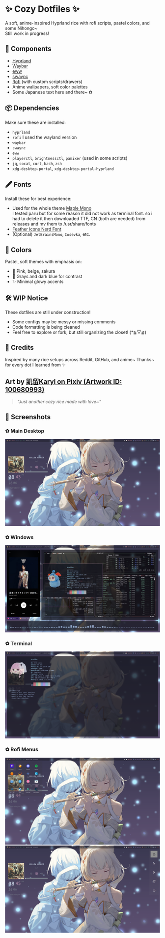 # ✨ Cozy Dotfiles ✨

A soft, anime-inspired Hyprland rice with rofi scripts, pastel colors, and some Nihongo~  
Still work in progress!

## 🧩 Components

- [Hyprland](https://github.com/hyprwm/Hyprland)
- [Waybar](https://github.com/Alexays/Waybar)
- [eww](https://github.com/elkowar/eww)
- [swaync](https://github.com/ErikReider/SwayNotificationCenter)
- [Rofi](https://github.com/davatorium/rofi) (with custom scripts/drawers)
- Anime wallpapers, soft color palettes
- Some Japanese text here and there~ ✿

## 📦 Dependencies

Make sure these are installed:

- `hyprland`
- `rofi` I used the wayland version
- `waybar`
- `swaync`
- `eww`
- `playerctl`, `brightnessctl`, `pamixer` (used in some scripts)
- `jq`, `socat`, `curl`, `bash`, `zsh` 
- `xdg-desktop-portal`, `xdg-desktop-portal-hyprland`

## 🖋 Fonts

Install these for best experience:

- Used for the whole theme [Maple Mono](https://github.com/subframe7536/Maple-font)  
I tested paru but for some reason it did not work as terminal font.
so i had to delete it then downloaded TTF, CN (both are needed) from releases and mv them to /usr/share/fonts 
- [Feather Icons Nerd Font](https://www.nerdfonts.com/)  
- (Optional) `JetBrainsMono`, `Iosevka`, etc.

## 🎨 Colors

Pastel, soft themes with emphasis on:

- 🩷 Pink, beige, sakura
- 🩶 Grays and dark blue for contrast
- ✨ Minimal glowy accents

## 🛠 WIP Notice

These dotfiles are still under construction!
- Some configs may be messy or missing comments
- Code formatting is being cleaned
- Feel free to explore or fork, but still organizing the closet! (*≧▽≦)

## 💖 Credits

Inspired by many rice setups across Reddit, GitHub, and anime~
Thanks~ for every dot I learned from ✨

**Art by [凯留Karyl on Pixiv (Artwork ID: 100680993)](https://www.pixiv.net/en/artworks/100680993)**
---

> *"Just another cozy rice made with love~"*  

## 📸 Screenshots

### ✿ Main Desktop
![desktop](Pictures/Screenshots/desktop.png)

### ✿ Windows
![windows](Pictures/Screenshots/windows.png)

### ✿ Terminal
![terminal](Pictures/Screenshots/terminal.png)

### ✿ Rofi Menus
![launcher](Pictures/Screenshots/launcher.png)
![powermenu](Pictures/Screenshots/powermenu.png)
